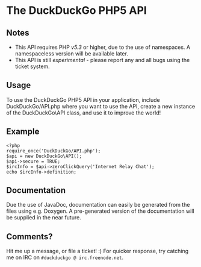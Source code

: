 The DuckDuckGo PHP5 API
=======================

Notes
-----
- This API requires PHP *v5.3* or higher, due to the use of namespaces.
  A namespaceless version will be available later.
- This API is still *experimental* - please report any and all bugs using the ticket system.

Usage
-----
To use the DuckDuckGo PHP5 API in your application, include DuckDuckGo/API.php where you want
to use the API, create a new instance of the DuckDuckGo\API class, and use it to improve the world!

Example
-------
    <?php
    require_once('DuckDuckGo/API.php');
    $api = new DuckDuckGo\API();
    $api->secure = TRUE;
    $ircInfo = $api->zeroClickQuery('Internet Relay Chat');
    echo $ircInfo->definition;

Documentation
-------------
Due the use of JavaDoc, documentation can easily be generated from the files using e.g. Doxygen.
A pre-generated version of the documentation will be supplied in the near future.

Comments?
---------
Hit me up a message, or file a ticket! :)
For quicker response, try catching me on IRC on `#duckduckgo @ irc.freenode.net`.
